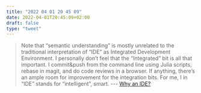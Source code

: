 ```yaml
---
title: "2022 04 01 20 45 09"
date: 2022-04-01T20:45:09+02:00
draft: false
type: "tweet"
---
```

> Note that “semantic understanding” is mostly unrelated to the traditional interpretation of “IDE” as Integrated Development Environment. I personally don’t feel that the “Integrated” bit is all that important. I commit&push from the command line using Julia scripts, rebase in magit, and do code reviews in a browser. If anything, there’s an ample room for improvement for the integration bits. For me, I in “IDE” stands for “intelligent”, smart. --- [Why an IDE?](https://matklad.github.io//2020/11/11/yde.html)
